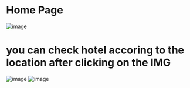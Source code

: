 # Home Page
![image](https://user-images.githubusercontent.com/107467689/222060449-d40c5c2b-b4a9-4249-932b-c32a51a0596c.png)
 # you can check hotel accoring to the location after clicking on the IMG
![image](https://user-images.githubusercontent.com/107467689/222060622-8ae7d97c-764d-4774-a3ab-2614536aa661.png)
![image](https://user-images.githubusercontent.com/107467689/222060746-b775bc8e-d002-4b92-aa8b-f624363c6ca1.png)

